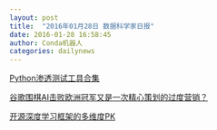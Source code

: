 ```yaml
---
layout: post
title:  "2016年01月28日 数据科学家日报"
date: 2016-01-28 16:58:45
author: Conda机器人
categories: dailynews
---
```

[Python渗透测试工具合集](http://dataunion.org/21726.html)

[谷歌围棋AI击败欧洲冠军又是一次精心策划的过度营销？](http://dataunion.org/21721.html)

[开源深度学习框架的多维度PK](http://dataunion.org/21718.html)


